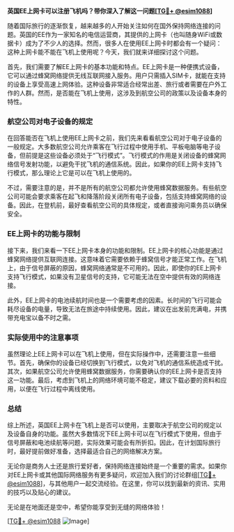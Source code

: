 **英国EE上网卡可以注册飞机吗？带你深入了解这一问题[[TG💪+ @esim1088](https://t.me/s/esim1088)]**

随着国际旅行的逐渐恢复，越来越多的人开始关注如何在国外保持网络连接的问题。英国的EE作为一家知名的电信运营商，其提供的上网卡（也叫随身WiFi或数据卡）成为了不少人的选择。然而，很多人在使用EE上网卡时都会有一个疑问：这种上网卡能不能在飞机上使用呢？今天，我们就来详细探讨这个问题。

首先，我们需要了解EE上网卡的基本功能和特点。EE上网卡是一种便携式设备，它可以通过蜂窝网络提供无线互联网接入服务。用户只需插入SIM卡，就能在支持的设备上享受高速上网体验。这种设备非常适合经常出差、旅行或者需要在户外工作的人群。然而，是否能在飞机上使用，这涉及到航空公司的政策以及设备本身的特性。

### 航空公司对电子设备的规定

在回答能否在飞机上使用EE上网卡之前，我们先来看看航空公司对于电子设备的一般规定。大多数航空公司允许乘客在飞行过程中使用手机、平板电脑等电子设备，但前提是这些设备必须处于“飞行模式”。飞行模式的作用是关闭设备的蜂窝网络信号发射功能，以避免干扰飞机的通信系统。因此，如果你的EE上网卡支持飞行模式，那么理论上它是可以在飞机上使用的。

不过，需要注意的是，并不是所有的航空公司都允许使用蜂窝数据服务。有些航空公司可能会要求乘客在起飞和降落阶段关闭所有电子设备，包括支持蜂窝网络的设备。因此，在登机前，最好查看航空公司的具体规定，或者直接询问乘务员以确保安全。

### EE上网卡的功能与限制

接下来，我们来看一下EE上网卡本身的功能和限制。EE上网卡的核心功能是通过蜂窝网络提供互联网连接。这意味着它需要依赖于蜂窝信号才能正常工作。在飞机上，由于信号屏蔽的原因，蜂窝网络通常是不可用的。因此，即使你的EE上网卡支持飞行模式，如果没有卫星信号的支持，它可能无法在空中提供有效的网络连接。

此外，EE上网卡的电池续航时间也是一个需要考虑的因素。长时间的飞行可能会耗尽设备的电量，导致无法在旅途中持续使用。因此，建议在出发前充满电，并携带充电宝以备不时之需。

### 实际使用中的注意事项

虽然理论上EE上网卡可以在飞机上使用，但在实际操作中，还需要注意一些细节。首先，确保你的设备已经切换到飞行模式，以免对飞机的通信系统造成干扰。其次，如果航空公司允许使用蜂窝数据服务，你需要确认你的EE上网卡是否支持这一功能。最后，考虑到飞机上的网络环境可能不稳定，建议下载必要的资料和应用，以便在飞行过程中离线使用。

### 总结

综上所述，英国EE上网卡在飞机上是否可以使用，主要取决于航空公司的规定以及设备自身的功能。虽然大多数情况下EE上网卡可以在飞行模式下使用，但由于信号屏蔽和电池续航等问题，实际效果可能会有所折扣。因此，在计划国际旅行时，最好提前做好准备，选择最适合自己的网络解决方案。

无论你是商务人士还是旅行爱好者，保持网络连接始终是一个重要的需求。如果你对EE上网卡或其他国际网络服务有更多疑问，欢迎加入我们的讨论群组[[TG💪+ @esim1088](https://t.me/s/esim1088)]，与其他用户一起交流经验。在这里，你可以找到最新的资讯、实用的技巧以及贴心的建议。

无论是在地面还是空中，希望你能享受到无缝的网络体验！

[[TG💪+ @esim1088](https://t.me/s/esim1088) ![Image](https://i.postimg.cc/4NQfJmqS/Snipaste-2025-05-13-00-14-12.png)]